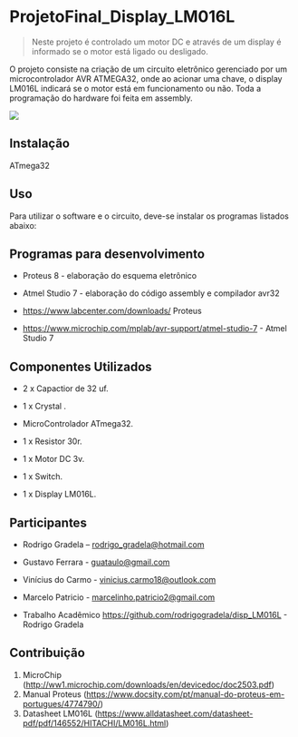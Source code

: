 # ProjetoFinal_Display_LM016L
> Neste projeto é controlado um motor DC e através de um display é informado se o motor está ligado ou desligado.



O projeto consiste na criação de um circuito eletrônico gerenciado por um microcontrolador AVR ATMEGA32,
onde ao acionar uma chave, o display LM016L indicará se o motor está em funcionamento ou não. Toda a programação do hardware foi feita em assembly.

![](project.png)

## Instalação

ATmega32




## Uso
Para utilizar o software e o circuito, deve-se instalar os programas listados abaixo:

## Programas para desenvolvimento

* Proteus 8 - elaboração do esquema eletrônico
* Atmel Studio 7 - elaboração do código assembly e compilador avr32

* https://www.labcenter.com/downloads/ Proteus
* https://www.microchip.com/mplab/avr-support/atmel-studio-7 - Atmel Studio 7

## Componentes Utilizados

* 2 x Capactior de 32 uf.
   
* 1 x Crystal .
   
* MicroControlador ATmega32.
    
* 1 x Resistor 30r.
    
* 1 x Motor DC 3v.

* 1 x Switch.

* 1 x Display LM016L.
 

    

## Participantes

* Rodrigo Gradela – rodrigo_gradela@hotmail.com
* Gustavo Ferrara - guataulo@gmail.com
* Vinícius do Carmo - vinicius.carmo18@outlook.com
* Marcelo Patricio - marcelinho.patricio2@gmail.com

* Trabalho Acadêmico
https://github.com/rodrigogradela/disp_LM016L - Rodrigo Gradela

## Contribuição

1. MicroChip (<http://ww1.microchip.com/downloads/en/devicedoc/doc2503.pdf>)
2. Manual Proteus (<https://www.docsity.com/pt/manual-do-proteus-em-portugues/4774790/>)
3. Datasheet LM016L (<https://www.alldatasheet.com/datasheet-pdf/pdf/146552/HITACHI/LM016L.html>)
